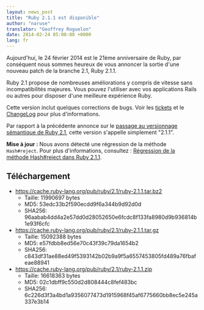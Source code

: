 ```yaml
---
layout: news_post
title: "Ruby 2.1.1 est disponible"
author: "naruse"
translator: "Geoffrey Roguelon"
date: 2014-02-24 05:00:00 +0000
lang: fr
---
```


Aujourd'hui, le 24 février 2014 est le 21ème anniversaire de Ruby, par conséquent
nous sommes heureux de vous annoncer la sortie d'une nouveau patch de la branche
2.1, Ruby 2.1.1.

Ruby 2.1 propose de nombreuses améliorations y compris de vitesse sans
incompatibilités majeures. Vous pouvez l'utiliser avec vos applications Rails ou
autres pour disposer d'une meilleure expérience Ruby.

Cette version inclut quelques corrections de bugs.
Voir les [tickets](https://bugs.ruby-lang.org/projects/ruby-21/issues?set_filter=1&amp;status_id=5)
et le [ChangeLog](http://svn.ruby-lang.org/repos/ruby/tags/v2_1_1/ChangeLog) pour plus d'informations.

Par rapport à la précédente annonce sur le [passage au versionnage sémantique de Ruby 2.1](https://www.ruby-lang.org/fr/news/2013/12/21/ruby-version-policy-changes-with-2-1-0/),
cette version s'appelle simplement "2.1.1".

**Mise à jour :** Nous avons détecté une régression de la méthode `Hash#reject`.
Pour plus d'informations, consultez : [Régression de la méthode Hash#reject dans Ruby 2.1.1](https://www.ruby-lang.org/fr/news/2014/03/10/regression-of-hash-reject-in-ruby-2-1-1/).

## Téléchargement

* <https://cache.ruby-lang.org/pub/ruby/2.1/ruby-2.1.1.tar.bz2>
  * Taille: 11990697 bytes
  * MD5:    53edc33b2f590ecdd9f6a344b9d92d0d
  * SHA256: 96aabab4dd4a2e57dd0d28052650e6fcdc8f133fa8980d9b936814b1e93f6cfc
* <https://cache.ruby-lang.org/pub/ruby/2.1/ruby-2.1.1.tar.gz>
  * Taille: 15092388 bytes
  * MD5:    e57fdbb8ed56e70c43f39c79da1654b2
  * SHA256: c843df31ae88ed49f5393142b02b9a9f5a6557453805fd489a76fbafeae88941
* <https://cache.ruby-lang.org/pub/ruby/2.1/ruby-2.1.1.zip>
  * Taille: 16618363 bytes
  * MD5:    02c1dbff9c550d2d808444c8fef483bc
  * SHA256: 6c226d3f3a4bd1a9356077473d1915968f45af6775660bb8ec5e245a337e3b14
